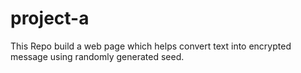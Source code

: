 # project-a

This Repo build a web page which helps convert text into encrypted message using randomly generated seed.
